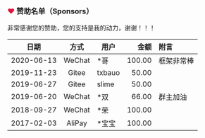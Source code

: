 ### <font color=crimson>❤</font> 赞助名单（Sponsors）

非常感谢您的赞助，您的支持是我的动力，谢谢！！！

  日期     |  方式  |  用户    |  金额     |  附言
:---------:|:------:| -------- | ---------:|:--------- 
2020-06-13 | WeChat | *哥      |    100.00 | 框架非常棒
2019-11-23 | Gitee  | txbauo   |     50.00 |
2019-06-27 | Gitee  | slime    |     50.00 |
2019-06-20 | WeChat | *双      |     66.00 | 群主加油
2018-09-27 | WeChat | *荣      |    100.00 | 
2017-02-03 | AliPay | *宝宝    |    100.00 | 